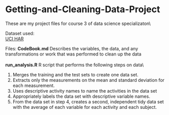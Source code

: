 # Getting-and-Cleaning-Data-Project
These are my project files for course 3 of data science specializaton\

Dataset used:\
[UCI HAR](https://d396qusza40orc.cloudfront.net/getdata%2Fprojectfiles%2FUCI%20HAR%20Dataset.zip)

Files:
**CodeBook.md** Describes the variables, the data, and any transformations or work that was performed to clean up the data\
\
**run_analysis.R** R script that performs the following steps on data\
1. Merges the training and the test sets to create one data set.
2. Extracts only the measurements on the mean and standard deviation for each measurement.
3. Uses descriptive activity names to name the activities in the data set
4. Appropriately labels the data set with descriptive variable names.
5. From the data set in step 4, creates a second, independent tidy data set with the average of each variable for each activity and each subject.
